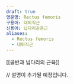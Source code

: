 ```yaml
---
draft: true
영문명: Rectus femoris
구용어: 대퇴직근
신용어: 넙다리곧은근
aliases:
  - Rectus femoris
  - 대퇴직근
---
```


[[골반과 넙다리의 근육]]

// 설명이 추가될 예정입니다.

